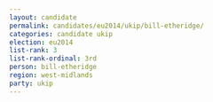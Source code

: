 ```yaml
---
layout: candidate
permalink: candidates/eu2014/ukip/bill-etheridge/
categories: candidate ukip
election: eu2014
list-rank: 3
list-rank-ordinal: 3rd
person: bill-etheridge
region: west-midlands
party: ukip
---
```

